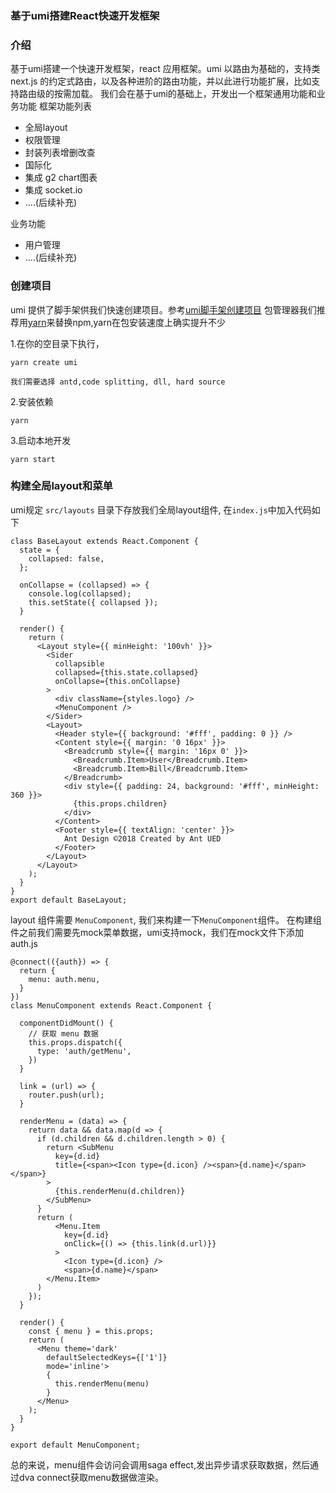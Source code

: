 ### 基于umi搭建React快速开发框架

### 介绍
基于umi搭建一个快速开发框架，react 应用框架。umi 以路由为基础的，支持类 next.js 的约定式路由，以及各种进阶的路由功能，并以此进行功能扩展，比如支持路由级的按需加载。
我们会在基于umi的基础上，开发出一个框架通用功能和业务功能
框架功能列表
* 全局layout
* 权限管理
* 封装列表增删改查
* 国际化
* 集成 g2 chart图表
* 集成 socket.io
* ....(后续补充)

业务功能
* 用户管理
* ....(后续补充)
### 创建项目
umi 提供了脚手架供我们快速创建项目。参考[umi脚手架创建项目](https://umijs.org/zh/guide/create-umi-app.html)
包管理器我们推荐用[yarn](https://yarn.bootcss.com/)来替换npm,yarn在包安装速度上确实提升不少

1.在你的空目录下执行，
```
yarn create umi

我们需要选择 antd,code splitting, dll, hard source
```
2.安装依赖
```
yarn
```
3.启动本地开发
```
yarn start
```

### 构建全局layout和菜单
umi规定 `src/layouts` 目录下存放我们全局layout组件, 在`index.js`中加入代码如下
```
class BaseLayout extends React.Component {
  state = {
    collapsed: false,
  };

  onCollapse = (collapsed) => {
    console.log(collapsed);
    this.setState({ collapsed });
  }

  render() {
    return (
      <Layout style={{ minHeight: '100vh' }}>
        <Sider
          collapsible
          collapsed={this.state.collapsed}
          onCollapse={this.onCollapse}
        >
          <div className={styles.logo} />
          <MenuComponent />
        </Sider>
        <Layout>
          <Header style={{ background: '#fff', padding: 0 }} />
          <Content style={{ margin: '0 16px' }}>
            <Breadcrumb style={{ margin: '16px 0' }}>
              <Breadcrumb.Item>User</Breadcrumb.Item>
              <Breadcrumb.Item>Bill</Breadcrumb.Item>
            </Breadcrumb>
            <div style={{ padding: 24, background: '#fff', minHeight: 360 }}>
              {this.props.children}
            </div>
          </Content>
          <Footer style={{ textAlign: 'center' }}>
            Ant Design ©2018 Created by Ant UED
          </Footer>
        </Layout>
      </Layout>
    );
  }
}
export default BaseLayout;
```
layout 组件需要 `MenuComponent`, 我们来构建一下`MenuComponent`组件。
在构建组件之前我们需要先mock菜单数据，umi支持mock，我们在mock文件下添加 auth.js

```
@connect(({auth}) => {
  return {
    menu: auth.menu,
  }
})
class MenuComponent extends React.Component {

  componentDidMount() {
    // 获取 menu 数据
    this.props.dispatch({
      type: 'auth/getMenu',
    })
  }

  link = (url) => {
    router.push(url);
  }

  renderMenu = (data) => {
    return data && data.map(d => {
      if (d.children && d.children.length > 0) {
        return <SubMenu
          key={d.id}
          title={<span><Icon type={d.icon} /><span>{d.name}</span></span>}
        >
          {this.renderMenu(d.children)}
        </SubMenu>
      }
      return (
          <Menu.Item
            key={d.id}
            onClick={() => {this.link(d.url)}}
          >
            <Icon type={d.icon} />
            <span>{d.name}</span>
        </Menu.Item>
      )
    });
  }

  render() {
    const { menu } = this.props;
    return (
      <Menu theme='dark'
        defaultSelectedKeys={['1']}
        mode='inline'>
        {
          this.renderMenu(menu)
        }
      </Menu>
    );
  }
}

export default MenuComponent;

```
总的来说，menu组件会访问会调用saga effect,发出异步请求获取数据，然后通过dva connect获取menu数据做渲染。